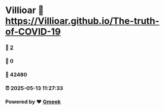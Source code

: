# Villioar :link: https://Villioar.github.io/The-truth-of-COVID-19 
### :page_facing_up: [2](https://Villioar.github.io/The-truth-of-COVID-19/tag.html) 
### :speech_balloon: 0 
### :hibiscus: 42480 
### :alarm_clock: 2025-05-13 11:27:33 
### Powered by :heart: [Gmeek](https://github.com/Meekdai/Gmeek)
